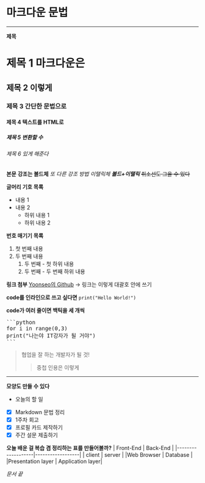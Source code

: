 # 마크다운 문법
---
**제목**
# 제목 1 마크다운은
## 제목 2 이렇게
### 제목 3 간단한 문법으로
#### 제목 4 텍스트를 HTML로
##### 제목 5 변환할 수
###### 제목 6 있게 해준다

**본문**
**강조는 볼드체**
*또 다른 강조 방법 이탤릭체*
***볼드+이탤릭***
~~취소선도 그을 수 있다~~

**글머리 기호 목록**
- 내용 1
- 내용 2
  - 하위 내용 1
  * 하위 내용 2

**번호 매기기 목록**
1. 첫 번째 내용
2. 두 번째 내용
   1. 두 번째 - 첫 하위 내용
   2. 두 번째 - 두 번째 하위 내용

**링크 첨부**
[Yoonseo의 Github](https://github.com/yoonseo23)
-> 링크는 이렇게 대괄호 안에 쓰기

**code를 인라인으로 쓰고 싶다면**
`print("Hello World!")`

**code가 여러 줄이면 백틱을 세 개씩**
<pre>
```python
for i in range(0,3)
print("나는야 IT강자가 될 거야")
```
</pre>
> 협업을 잘 하는 개발자가 될 것!
>> 중첩 인용은 이렇게
---
**모양도 만들 수 있다**
* 오늘의 할 일
- [x] Markdown 문법 정리
- [x] 1주차 회고
- [x] 프로필 카드 제작하기
- [x] 주간 설문 제출하기

**오늘 배운 걸 복습 겸 정리하는 표를 만들어볼까?**
| Front-End         | Back-End         |
|-------------------|------------------|
| client            | server           |
|Web Browser        | Database         |
|Presentation layer | Application layer|

*문서 끝*